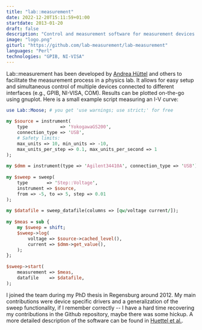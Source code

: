```yaml
---
title: "lab::measurement"
date: 2022-12-20T15:11:59+01:00
startdate: 2013-01-20
draft: false
description: "Control and measurement software for measurement devices. Supports multiple device interfaces."
image: "logo.png"
giturl: "https://github.com/lab-measurement/lab-measurement"
languages: "Perl"
technologies: "GPIB, NI-VISA"
---
```


Lab::measurement has been developed by [Andrea Hüttel](https://www.akhuettel.de/) and others to
facilitate the measurement process in a physics lab. It allows for easy setup and simultaneous
control of multiple devices
connected to different interfaces (e.g., GPIB, NI-VISA, COM). Results can be plotted on-the-go
using gnuplot. Here is a small example script measuring an I-V curve:
```perl
use Lab::Moose; # you get 'use warnings; use strict;' for free
 
my $source = instrument(
    type            => 'YokogawaGS200',
    connection_type => 'USB',
    # Safety limits:
    max_units => 10, min_units => -10,
    max_units_per_step => 0.1, max_units_per_second => 1
);
 
my $dmm = instrument(type => 'Agilent34410A', connection_type => 'USB');
 
my $sweep = sweep(
    type       => 'Step::Voltage',
    instrument => $source,
    from => -5, to => 5, step => 0.01
);
 
my $datafile = sweep_datafile(columns => [qw/voltage current/]);
 
my $meas = sub {
    my $sweep = shift;
    $sweep->log(
        voltage => $source->cached_level(),
        current => $dmm->get_value(),
    );
};
 
$sweep->start(
    measurement => $meas,
    datafile    => $datafile,
);
```

I joined the team during my PhD thesis in Regensburg around 2012. My main contributions were device
specific drivers and a generalization of the sweep functionality, if I remember correctly -- 
I have a hard 
time recovering my contributions in the Github repository, maybe there was some hickup.
A more detailed description of the software can be found in [Huettel et al.](https://www.sciencedirect.com/science/article/pii/S0010465518302819?via%3Dihub).
